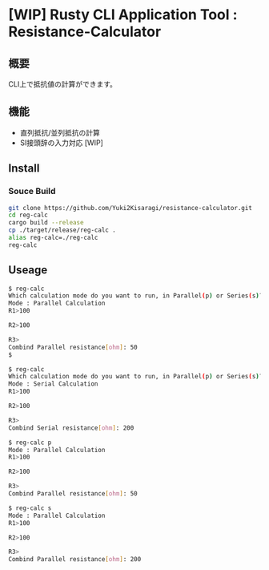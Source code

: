 # [WIP] Rusty CLI Application Tool : Resistance-Calculator

## 概要
CLI上で抵抗値の計算ができます。

## 機能
* 直列抵抗/並列抵抗の計算
* SI接頭辞の入力対応 [WIP]

## Install

### Souce Build

```sh
git clone https://github.com/Yuki2Kisaragi/resistance-calculator.git
cd reg-calc
cargo build --release
cp ./target/release/reg-calc .
alias reg-calc=./reg-calc
reg-calc
```


## Useage

```sh
$ reg-calc
Which calculation mode do you want to run, in Parallel(p) or Series(s)? > p
Mode : Parallel Calculation
R1>100

R2>100

R3>
Combind Parallel resistance[ohm]: 50
$
```

```sh
$ reg-calc
Which calculation mode do you want to run, in Parallel(p) or Series(s)? > s
Mode : Serial Calculation
R1>100

R2>100

R3>
Combind Serial resistance[ohm]: 200
```

```sh
$ reg-calc p
Mode : Parallel Calculation
R1>100

R2>100

R3>
Combind Parallel resistance[ohm]: 50
```

```sh
$ reg-calc s
Mode : Parallel Calculation
R1>100

R2>100

R3>
Combind Parallel resistance[ohm]: 200
```
